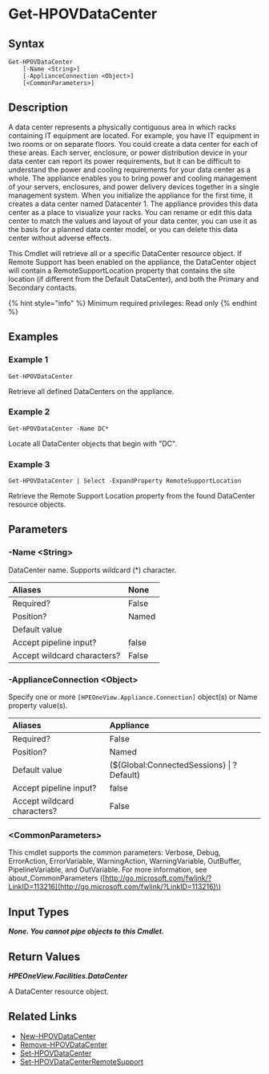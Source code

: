 ﻿---
description: Retrieve a defined DataCenter.
---

# Get-HPOVDataCenter

## Syntax

```text
Get-HPOVDataCenter
    [-Name <String>]
    [-ApplianceConnection <Object>]
    [<CommonParameters>]
```

## Description

A data center represents a physically contiguous area in which racks containing IT equipment are located. For example, you have IT equipment in two rooms or on separate floors. You could create a data center for each of these areas. Each server, enclosure, or power distribution device in your data center can report its power requirements, but it can be difficult to understand the power and cooling requirements for your data center as a whole. The appliance enables you to bring power and cooling management of your servers, enclosures, and power delivery devices together in a single management system. When you initialize the appliance for the first time, it creates a data center named Datacenter 1. The appliance provides this data center as a place to visualize your racks. You can rename or edit this data center to match the values and layout of your data center, you can use it as the basis for a planned data center model, or you can delete this data center without adverse effects.

This Cmdlet will retrieve all or a specific DataCenter resource object. If Remote Support has been enabled on the appliance, the DataCenter object will contain a RemoteSupportLocation property that contains the site location (if different from the Default DataCenter), and both the Primary and Secondary contacts.

{% hint style="info" %}
Minimum required privileges: Read only
{% endhint %}

## Examples

###  Example 1 

```text
Get-HPOVDataCenter
```

Retrieve all defined DataCenters on the appliance.

###  Example 2 

```text
Get-HPOVDataCenter -Name DC*
```

Locate all DataCenter objects that begin with "DC".

###  Example 3 

```text
Get-HPOVDataCenter | Select -ExpandProperty RemoteSupportLocation
```

Retrieve the Remote Support Location property from the found DataCenter resource objects.

## Parameters

### -Name &lt;String&gt;

DataCenter name.  Supports wildcard (*) character.

| Aliases | None |
| :--- | :--- |
| Required? | False |
| Position? | Named |
| Default value |  |
| Accept pipeline input? | false |
| Accept wildcard characters? | False |

### -ApplianceConnection &lt;Object&gt;

Specify one or more `[HPEOneView.Appliance.Connection]` object(s) or Name property value(s).

| Aliases | Appliance |
| :--- | :--- |
| Required? | False |
| Position? | Named |
| Default value | (${Global:ConnectedSessions} &vert; ? Default) |
| Accept pipeline input? | false |
| Accept wildcard characters? | False |

### &lt;CommonParameters&gt;

This cmdlet supports the common parameters: Verbose, Debug, ErrorAction, ErrorVariable, WarningAction, WarningVariable, OutBuffer, PipelineVariable, and OutVariable. For more information, see about\_CommonParameters \([http://go.microsoft.com/fwlink/?LinkID=113216](http://go.microsoft.com/fwlink/?LinkID=113216)\)

## Input Types

_**None.  You cannot pipe objects to this Cmdlet.**_

## Return Values

_**HPEOneView.Facilities.DataCenter**_

A DataCenter resource object.

## Related Links

* [New-HPOVDataCenter](new-hpovdatacenter.md)
* [Remove-HPOVDataCenter](remove-hpovdatacenter.md)
* [Set-HPOVDataCenter](set-hpovdatacenter.md)
* [Set-HPOVDataCenterRemoteSupport](../appliance/set-hpovdatacenterremotesupport.md)
